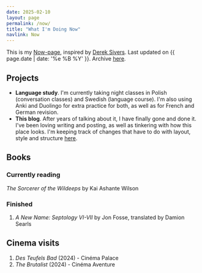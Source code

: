 ```yaml
---
date: 2025-02-10
layout: page
permalink: /now/
title: "What I'm Doing Now"
navlink: Now
---
```

This is my <a href="https://nownownow.com/about" target="_blank">Now-page</a>, inspired by <a href="https://sive.rs/" target="_blank">Derek Sivers</a>. Last updated on {{ page.date | date: '%e %B %Y' }}. Archive <a href="{{site.baseurl}}/then">here</a>.

## Projects

- **Language study**. I'm currently taking night classes in Polish (conversation classes) and Swedish (language course). I'm also using Anki and Duolingo for extra practice for both, as well as for French and German revision.
- **This blog**. After years of talking about it, I have finally gone and done it. I've been loving writing and posting, as well as tinkering with how this place looks. I'm keeping track of changes that have to do with layout, style and structure [here]({{site.baseurl}}/changelog).

## Books

### Currently reading
_The Sorcerer of the Wildeeps_ by Kai Ashante Wilson

### Finished
1. *A New Name: Septology VI-VII* by Jon Fosse, translated by Damion Searls

## Cinema visits
1. _Des Teufels Bad_ (2024) - Cinéma Palace
2. _The Brutalist_ (2024) - Cinéma Aventure

